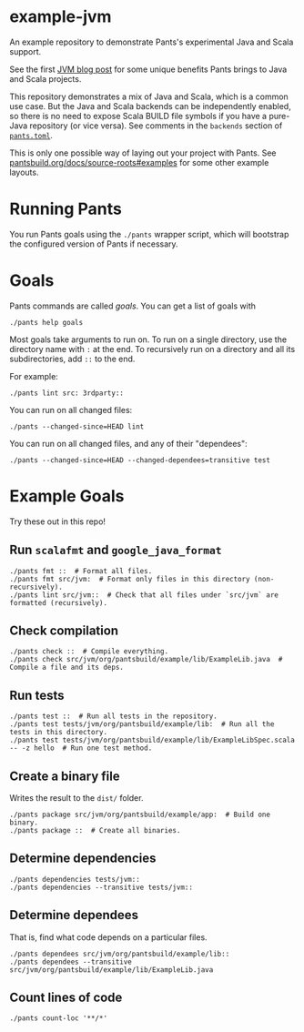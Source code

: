 # example-jvm

An example repository to demonstrate Pants's experimental Java and Scala support.

See the first
[JVM blog post](https://blog.pantsbuild.org/automatically-unlocking-concurrent-builds-and-fine-grained-caching-on-the-jvm-with-dependency-inference/)
for some unique
benefits Pants brings to Java and Scala projects.

This repository demonstrates a mix of Java and Scala, which is a common use case. But the Java
and Scala backends can be independently enabled, so there is no need to expose Scala BUILD file
symbols if you have a pure-Java repository (or vice versa). See comments in the `backends` section
of [`pants.toml`](./pants.toml).

This is only one possible way of laying out your project with Pants. See 
[pantsbuild.org/docs/source-roots#examples](https://www.pantsbuild.org/docs/source-roots#examples) 
for some other example layouts.

# Running Pants

You run Pants goals using the `./pants` wrapper script, which will bootstrap the
configured version of Pants if necessary.

# Goals

Pants commands are called _goals_. You can get a list of goals with

```
./pants help goals
```

Most goals take arguments to run on. To run on a single directory, use the directory name with 
`:` at the end. To recursively run on a directory and all its subdirectories, add `::` to the 
end.

For example:

```
./pants lint src: 3rdparty::
```

You can run on all changed files:

```
./pants --changed-since=HEAD lint
```

You can run on all changed files, and any of their "dependees":

```
./pants --changed-since=HEAD --changed-dependees=transitive test
```

# Example Goals

Try these out in this repo!

## Run `scalafmt` and `google_java_format`

```
./pants fmt ::  # Format all files.
./pants fmt src/jvm:  # Format only files in this directory (non-recursively).
./pants lint src/jvm::  # Check that all files under `src/jvm` are formatted (recursively).
```

## Check compilation

```
./pants check ::  # Compile everything.
./pants check src/jvm/org/pantsbuild/example/lib/ExampleLib.java  # Compile a file and its deps.
```

## Run tests

```
./pants test ::  # Run all tests in the repository.
./pants test tests/jvm/org/pantsbuild/example/lib:  # Run all the tests in this directory.
./pants test tests/jvm/org/pantsbuild/example/lib/ExampleLibSpec.scala -- -z hello  # Run one test method.
```

## Create a binary file

Writes the result to the `dist/` folder.

```
./pants package src/jvm/org/pantsbuild/example/app:  # Build one binary.
./pants package ::  # Create all binaries.
```

## Determine dependencies

```
./pants dependencies tests/jvm::
./pants dependencies --transitive tests/jvm::
```

## Determine dependees

That is, find what code depends on a particular files.

```
./pants dependees src/jvm/org/pantsbuild/example/lib::
./pants dependees --transitive src/jvm/org/pantsbuild/example/lib/ExampleLib.java
```

## Count lines of code

```
./pants count-loc '**/*'
```
